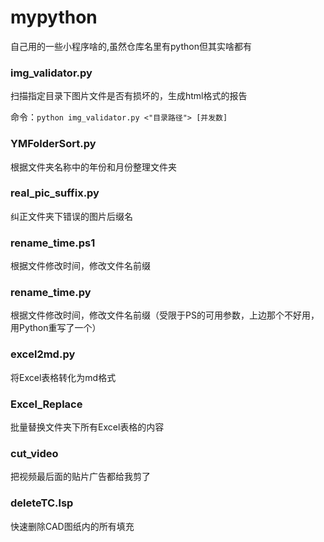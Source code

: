 # mypython
自己用的一些小程序啥的,虽然仓库名里有python但其实啥都有

### img_validator.py
扫描指定目录下图片文件是否有损坏的，生成html格式的报告

命令：`python img_validator.py <"目录路径"> [并发数]`

### YMFolderSort.py
根据文件夹名称中的年份和月份整理文件夹

### real_pic_suffix.py
纠正文件夹下错误的图片后缀名

### rename_time.ps1
根据文件修改时间，修改文件名前缀

### rename_time.py
根据文件修改时间，修改文件名前缀（受限于PS的可用参数，上边那个不好用，用Python重写了一个）

### excel2md.py
将Excel表格转化为md格式

### Excel_Replace
批量替换文件夹下所有Excel表格的内容

### cut_video
把视频最后面的贴片广告都给我剪了

### deleteTC.lsp
快速删除CAD图纸内的所有填充

